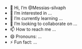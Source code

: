 - 👋 Hi, I’m @Messias-silvaph
- 👀 I’m interested in ...
- 🌱 I’m currently learning ...
- 💞️ I’m looking to collaborate on ...
- 📫 How to reach me ...
- 😄 Pronouns: ...
- ⚡ Fun fact: ...

<!---
Messias-silvaph/Messias-silvaph is a ✨ special ✨ repository because its `README.md` (this file) appears on your GitHub profile.
You can click the Preview link to take a look at your changes.
--->
